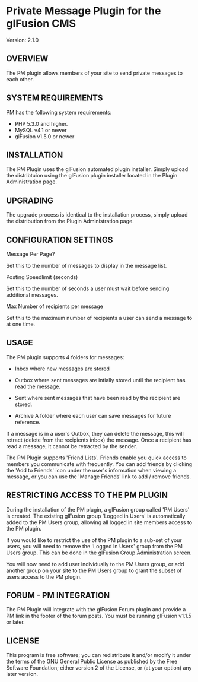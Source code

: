 # Private Message Plugin for the glFusion CMS
Version: 2.1.0

## OVERVIEW
The PM plugin allows members of your site to send private messages to each
other.

## SYSTEM REQUIREMENTS

PM has the following system requirements:

* PHP 5.3.0 and higher.
* MySQL v4.1 or newer
* glFusion v1.5.0 or newer

## INSTALLATION

The PM Plugin uses the glFusion automated plugin installer.
Simply upload the distribtuion using the glFusion plugin installer located in
the Plugin Administration page.

## UPGRADING

The upgrade process is identical to the installation process, simply upload
the distribution from the Plugin Administration page.

## CONFIGURATION SETTINGS

Message Per Page?

Set this to the number of messages to display in the message list.

Posting Speedlimit (seconds)

Set this to the number of seconds a user must wait before sending additional messages.

Max Number of recipients per message

Set this to the maximum number of recipients a user can send a message to at one time.

## USAGE

The PM plugin supports 4 folders for messages:

 - Inbox     where new messages are stored

 - Outbox    where sent messages are intially stored until the recipient
             has read the message.

 - Sent      where sent messages that have been read by the recipient are
             stored.

 - Archive   A folder where each user can save messages for future
             reference.

If a message is in a user's Outbox, they can delete the message, this will
retract (delete from the recipients inbox) the message.  Once a recipient
has read a message, it cannot be retracted by the sender.

The PM Plugin supports 'Friend Lists'. Friends enable you quick access to
members you communicate with frequently.  You can add friends by clicking
the 'Add to Friends' icon under the user's information when viewing a message,
or you can use the 'Manage Friends' link to add / remove friends.

## RESTRICTING ACCESS TO THE PM PLUGIN
During the installation of the PM plugin, a glFusion group called 'PM Users'
is created.  The existing glFusion group 'Logged in Users' is automatically
added to the PM Users group, allowing all logged in site members access to
the PM plugin.

If you would like to restrict the use of the PM plugin to a sub-set of your
users, you will need to remove the 'Logged In Users' group from the PM Users
group.  This can be done in the glFusion Group Administration screen.

You will now need to add user individually to the PM Users group, or add
another group on your site to the PM Users group to grant the subset of users
access to the PM plugin.

## FORUM - PM INTEGRATION
The PM Plugin will integrate with the glFusion Forum plugin and provide
a PM link in the footer of the forum posts. You must be running glFusion v1.1.5
or later.

## LICENSE

This program is free software; you can redistribute it and/or modify it under
the terms of the GNU General Public License as published by the Free Software
Foundation; either version 2 of the License, or (at your option) any later
version.